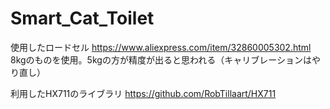# Smart_Cat_Toilet
使用したロードセル
https://www.aliexpress.com/item/32860005302.html
8kgのものを使用。5kgの方が精度が出ると思われる（キャリブレーションはやり直し）

利用したHX711のライブラリ
https://github.com/RobTillaart/HX711
